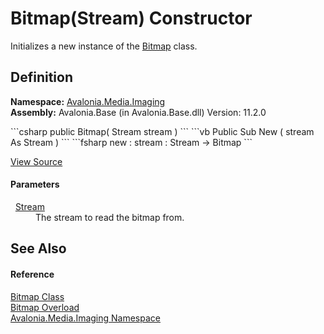 # Bitmap(Stream) Constructor


Initializes a new instance of the <a href="T_Avalonia_Media_Imaging_Bitmap">Bitmap</a> class.



## Definition
**Namespace:** <a href="N_Avalonia_Media_Imaging">Avalonia.Media.Imaging</a>  
**Assembly:** Avalonia.Base (in Avalonia.Base.dll) Version: 11.2.0

<Tabs groupId="api-code-preview">
<TabItem value="csharp" label="C#">
```csharp
public Bitmap(
	Stream stream
)
```
</TabItem>
<TabItem value="vb" label="VB">
```vb
Public Sub New ( 
	stream As Stream
)
```
</TabItem>
<TabItem value="fsharp" label="F#">
```fsharp
new : 
        stream : Stream -> Bitmap
```
</TabItem>
</Tabs>



<a href="https://github.com/AvaloniaUI/Avalonia/tree/master/src/Avalonia.Base/Media/Imaging/Bitmap.cs#L66" title="View the source code">View Source</a>



#### Parameters
<dl><dt>  <a href="https://learn.microsoft.com/dotnet/api/system.io.stream" target="_blank" rel="noopener noreferrer">Stream</a></dt><dd>The stream to read the bitmap from.</dd></dl>

## See Also


#### Reference
<a href="T_Avalonia_Media_Imaging_Bitmap">Bitmap Class</a>  
<a href="Overload_Avalonia_Media_Imaging_Bitmap__ctor">Bitmap Overload</a>  
<a href="N_Avalonia_Media_Imaging">Avalonia.Media.Imaging Namespace</a>  
